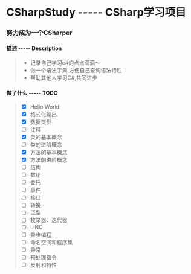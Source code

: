 <!--
 * @File Name: README.md
 * @Description: 项目描述
 * @Author: oDen7
 * @LastEditors: oDen7
 * @LastEditTime: 2020-07-20 12:04:28
--> 
# CSharpStudy ----- CSharp学习项目
### 努力成为一个CSharper

#### 描述 ----- Description
> - 记录自己学习c#的点点滴滴～
> - 做一个语法字典,方便自己查询语法特性
> - 帮助其他人学习C#,共同进步

#### 做了什么 ----- TODO
> - [X] Hello World
> - [X] 格式化输出
> - [X] 数据类型
> - [ ] 注释
> - [X] 类的基本概念
> - [ ] 类的进阶概念
> - [X] 方法的基本概念
> - [X] 方法的进阶概念
> - [ ] 结构
> - [ ] 数组
> - [ ] 委托
> - [ ] 事件
> - [ ] 接口
> - [ ] 转换
> - [ ] 泛型
> - [ ] 枚举器、迭代器
> - [ ] LINQ
> - [ ] 异步编程
> - [ ] 命名空间和程序集
> - [ ] 异常
> - [ ] 预处理指令
> - [ ] 反射和特性